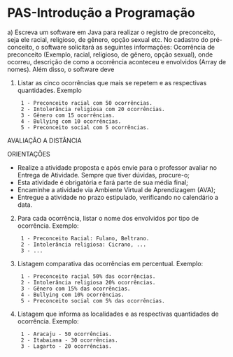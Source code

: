 # PAS-Introdução a Programação

a) Escreva um software em Java para realizar o registro de preconceito, seja ele racial, religioso, de gênero, opção sexual etc. No cadastro do pré-conceito, o software solicitará as seguintes informações: Ocorrência de preconceito (Exemplo, racial, religioso, de gênero, opção sexual), onde ocorreu, descrição de como a ocorrência aconteceu e envolvidos (Array de nomes).
Além disso, o software deve


1. Listar as cinco ocorrências que mais se repetem e as respectivas quantidades. Exemplo



        1 - Preconceito racial com 50 ocorrências.
        2 - Intolerância religiosa com 20 ocorrências.
        3 - Gênero com 15 ocorrências.
        4 - Bullying com 10 ocorrências.
        5 - Preconceito social com 5 ocorrências.


AVALIAÇÃO A DISTÂNCIA


ORIENTAÇÕES

- Realize a atividade proposta e após envie para o professor avaliar no Entrega de Atividade. Sempre que tiver dúvidas, procure-o;
- Esta atividade é obrigatória e fará parte de sua média final;
- Encaminhe a atividade via Ambiente Virtual de Aprendizagem (AVA);
- Entregue a atividade no prazo estipulado, verificando no calendário a data.


2. Para cada ocorrência, listar o nome dos envolvidos por tipo de ocorrência. Exemplo:


        1 - Preconceito Racial: Fulano, Beltrano.
        2 - Intolerância religiosa: Cicrano, ...
        3 - ...


3. Listagem comparativa das ocorrências em percentual. Exemplo:


        1 - Preconceito racial 50% das ocorrências.
        2 - Intolerância religiosa 20% ocorrências.
        3 - Gênero com 15% das ocorrências.
        4 - Bullying com 10% ocorrências.
        5 - Preconceito social com 5% das ocorrências.


4. Listagem que informa as localidades e as respectivas quantidades de ocorrência. Exemplo:


        1 - Aracaju - 50 ocorrências.
        2 - Itabaiana - 30 ocorrências.
        3 - Lagarto - 20 ocorrências.

